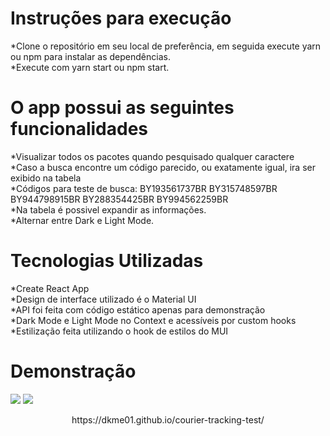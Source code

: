 # Instruções para execução

*Clone o repositório em seu local de preferência, em seguida execute yarn ou npm para instalar as dependências.
<br/>
*Execute com yarn start ou npm start.

# O app possui as seguintes funcionalidades

*Visualizar todos os pacotes quando pesquisado qualquer caractere
<br/>
*Caso a busca encontre um código parecido, ou exatamente igual, ira ser exibido na tabela
<br/>
*Códigos para teste de busca:
BY193561737BR
BY315748597BR
BY944798915BR
BY288354425BR
BY994562259BR
<br/>
*Na tabela é possivel expandir as informações.
<br/>
\*Alternar entre Dark e Light Mode.

# Tecnologias Utilizadas

*Create React App
<br/>
*Design de interface utilizado é o Material UI
<br/>
*API foi feita com código estático apenas para demonstração
<br/>
*Dark Mode e Light Mode no Context e acessíveis por custom hooks
<br/>
\*Estilização feita utilizando o hook de estilos do MUI

# Demonstração

<a href="https://ibb.co/1rf3jXf"><img src="https://i.ibb.co/pfvg5Kv/Screenshot-18.png" target="_blank" border="0"></a>
<a href="https://ibb.co/CPzPxx2"><img src="https://i.ibb.co/phxhCCy/Screenshot-19.png" target="_blank" border="0"></a>

<p align="center">
   https://dkme01.github.io/courier-tracking-test/
</p>

